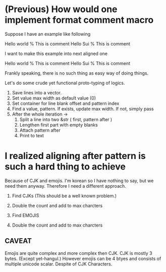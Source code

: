 # (Previous) How would one implement format comment macro

Suppose I have an example like following

Hello world % This is comment
Hello Sui % This is comment

I want to make this example into next aligned one

Hello world % This is comment
Hello Sui   % This is comment

Frankly speaking, there is no such thing as easy way of doing things.

Let's do some crude yet functional proto-typing of logics.

1. Save lines into a vector.
2. Set value max width as default value (0)
3. Set container for line blank offset and pattern index
3. Find a value, pattern. If exists, update max width. If not, simply pass
5. After the whole iteration -> 
    1. Split a line into two &str ( first, pattern after )
    2. Lengthen first part with empty blanks
    3. Attach pattern after
    4. Print to text


# I realized aligning after pattern is such a hard thing to achieve

Because of CJK and emojis. I'm korean so I have nothing to say, but we need
them anyway. Therefore I need a different approach.

1. Find CJKs (This should be a well known problem.)

2. Double the count and add to max charcters

3. Find EMOJIS 

4. Double the count and add to max charcters

## CAVEAT

Emojis are quite complex and more complex then CJK. CJK is mostly 3 bytes.
(Except yet-hangul.) However emojis can be 4 btyes and consists of multiple
unicode scalar. Despite of CJK Characters.
